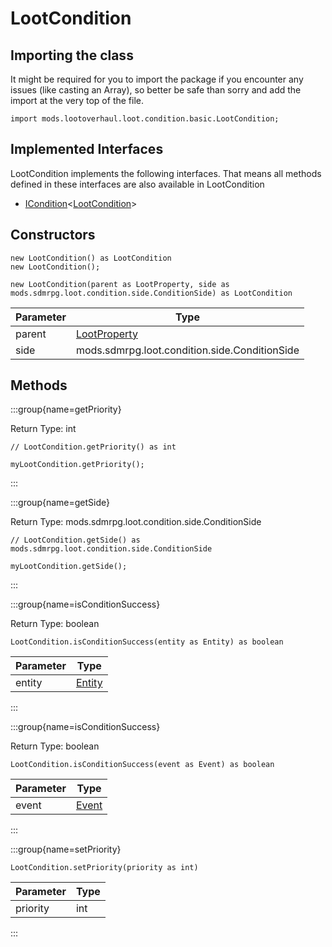 # LootCondition

## Importing the class

It might be required for you to import the package if you encounter any issues (like casting an Array), so better be safe than sorry and add the import at the very top of the file.
```zenscript
import mods.lootoverhaul.loot.condition.basic.LootCondition;
```


## Implemented Interfaces
LootCondition implements the following interfaces. That means all methods defined in these interfaces are also available in LootCondition

- [ICondition](/mods/lootoverhaul/loot/condition/basic/ICondition)&lt;[LootCondition](/mods/lootoverhaul/loot/condition/basic/LootCondition)&gt;

## Constructors


```zenscript
new LootCondition() as LootCondition
new LootCondition();
```

```zenscript
new LootCondition(parent as LootProperty, side as mods.sdmrpg.loot.condition.side.ConditionSide) as LootCondition
```
| Parameter |                         Type                         |
|-----------|------------------------------------------------------|
| parent    | [LootProperty](/mods/lootoverhaul/loot/LootProperty) |
| side      | mods.sdmrpg.loot.condition.side.ConditionSide        |



## Methods

:::group{name=getPriority}

Return Type: int

```zenscript
// LootCondition.getPriority() as int

myLootCondition.getPriority();
```

:::

:::group{name=getSide}

Return Type: mods.sdmrpg.loot.condition.side.ConditionSide

```zenscript
// LootCondition.getSide() as mods.sdmrpg.loot.condition.side.ConditionSide

myLootCondition.getSide();
```

:::

:::group{name=isConditionSuccess}

Return Type: boolean

```zenscript
LootCondition.isConditionSuccess(entity as Entity) as boolean
```

| Parameter |                 Type                 |
|-----------|--------------------------------------|
| entity    | [Entity](/vanilla/api/entity/Entity) |


:::

:::group{name=isConditionSuccess}

Return Type: boolean

```zenscript
LootCondition.isConditionSuccess(event as Event) as boolean
```

| Parameter |              Type               |
|-----------|---------------------------------|
| event     | [Event](/forge/api/event/Event) |


:::

:::group{name=setPriority}

```zenscript
LootCondition.setPriority(priority as int)
```

| Parameter | Type |
|-----------|------|
| priority  | int  |


:::


